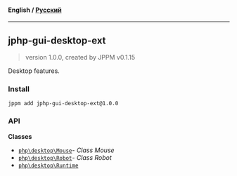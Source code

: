 #### **English** / [Русский](README.ru.md)

---

## jphp-gui-desktop-ext
> version 1.0.0, created by JPPM v0.1.15

Desktop features.

### Install
```
jppm add jphp-gui-desktop-ext@1.0.0
```

### API
**Classes**
- [`php\desktop\Mouse`](api-docs/classes/php/desktop/Mouse.md)- _Class Mouse_
- [`php\desktop\Robot`](api-docs/classes/php/desktop/Robot.md)- _Class Robot_
- [`php\desktop\Runtime`](api-docs/classes/php/desktop/Runtime.md)